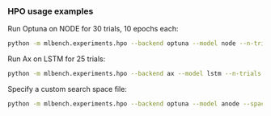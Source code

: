 ### HPO usage examples

Run Optuna on NODE for 30 trials, 10 epochs each:

```bash
python -m mlbench.experiments.hpo --backend optuna --model node --n-trials 30 --epochs 10 --data_name dummy
```

Run Ax on LSTM for 25 trials:

```bash
python -m mlbench.experiments.hpo --backend ax --model lstm --n-trials 25 --epochs 10 --data_name dummy
```

Specify a custom search space file:

```bash
python -m mlbench.experiments.hpo --backend optuna --model anode --space mlbench/configs/sweep/hpo_spaces.yaml --n-trials 20
```


